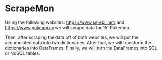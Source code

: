 # ScrapeMon
Using the following websites:
https://www.serebii.net/
and
https://www.pokeapi.co
we will scrape data for 151 Pokemon.

Then, after scraping the data off of both websites, we will put the accumulated data into two dictionaries.
After that, we will transform the dictionaries into DataFrames.
Finally, we will turn the DataFrames into SQL or NoSQL tables.
